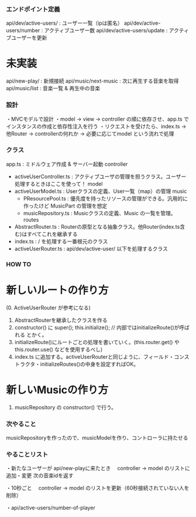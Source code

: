 ### エンドポイント定義
api/dev/active-users/         : ユーザー一覧（ipは匿名）
api/dev/active-users/number   : アクティブユーザー数
api/dev/active-users/update   : アクティブユーザーを更新
# 未実装
api/new-play/             : 新規接続
api/music/next-music      : 次に再生する音楽を取得
api/music/list            : 音楽一覧 & 再生中の音楽

### 設計
・MVCモデルで設計
・model -> view -> controller の順に依存させ、app.ts でインスタンスの作成と依存性注入を行う
・リクエストを受けたら、index.ts -> 他Router -> controllerの何れか -> 必要に応じてmodel という流れで処理

### クラス
app.ts : ミドルウェア作成 & サーバー起動
controller
  - activeUserController.ts : アクティブユーザの管理を担うクラス。ユーザー処理するときはここを使って！
model
  - activeUserModel.ts : Userクラスの定義、User一覧（map）の管理
  music
    - PResourcePool.ts   : 優先度を持ったリソースの管理ができる。汎用的に作ったけど MusicPart の管理を想定
    - musicRepository.ts : Musicクラスの定義、Music の一覧を管理。
routes
  - AbstractRouter.ts   : Routerの原型となる抽象クラス。他Router(index.ts含む)はすべてこれを継承する
  - index.ts            : / を処理する一番根元のクラス
  - activeUserRouter.ts : api/dev/active-user/ 以下を処理するクラス

### HOW TO
# 新しいルートの作り方
(0. ActiveUserRouter が参考になる)
1. AbstractRouterを継承したクラスを作る
2. constructor() に
   super();
   this.initialize();  // 内部ではinitializeRoute()が呼ばれる
   とかく。
3. initializeRoute()にルートごとの処理を書いていく。(this.router.get() や this.router.use() などを使用するべし)
4. index.ts に追加する。activeUserRouterと同じように、フィールド・コンストラクタ・initializeRoutes()の中身を設定すればOK。

# 新しいMusicの作り方
1. musicRepository の constructor() で行う。

### 次やること
musicRepositoryを作ったので、musicModelを作り、コントローラに持たせる

### やることリスト

・新たなユーザーが api/new-playに来たとき
　controller -> model のリストに追加・変更
  次の音楽idを返す

・10秒ごと
　controller -> model のリストを更新（60秒接続されていない人を削除）

・api/active-users/number-of-player

